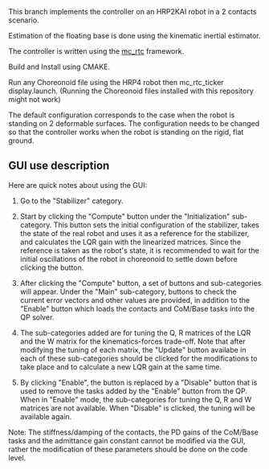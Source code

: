 This branch implements the controller on an HRP2KAI robot in a 2 contacts scenario.

Estimation of the floating base is done using the kinematic inertial estimator.

The controller is written using the [mc_rtc](https://jrl-umi3218.github.io/mc_rtc/index.html) framework.

Build and Install using CMAKE.

Run any Choreonoid file using the HRP4 robot then mc_rtc_ticker display.launch. (Running the Choreonoid files installed with this repository might not work)

The default configuration corresponds to the case when the robot is standing on 2 deformable surfaces. The configuration needs to be changed so that the controller works when the robot is standing on the rigid, flat ground.

## GUI use description

Here are quick notes about using the GUI:

1. Go to the "Stabilizer" category.

2. Start by clicking the "Compute" button under the "Initialization" sub-category. This button sets the initial configuration of the stabilizer, takes the state of the real robot and uses it as a reference for the stabilizer, and calculates the LQR gain with the linearized matrices. Since the reference is taken as the robot's state, it is recommended to wait for the initial oscillations of the robot in choreonoid to settle down before clicking the button.

3. After clicking the "Compute" button, a set of buttons and sub-categories will appear. Under the "Main" sub-category, buttons to check the current error vectors and other values are provided, in addition to the "Enable" button which loads the contacts and CoM/Base tasks into the QP solver.

4. The sub-categories added are for tuning the Q, R matrices of the LQR and the W matrix for the kinematics-forces trade-off. Note that after modifying the tuning of each matrix, the "Update" button availabe in each of these sub-categories should be clicked for the modifications to take place and to calculate a new LQR gain at the same time.

5. By clicking "Enable", the button is replaced by a "Disable" button that is used to remove the tasks added by the "Enable" button from the QP. When in "Enable" mode, the sub-categories for tuning the Q, R and W matrices are not available. When "Disable" is clicked, the tuning will be available again.

Note: The stiffness/damping of the contacts, the PD gains of the CoM/Base tasks and the admittance gain constant cannot be modified via the GUI, rather the modification of these parameters should be done on the code level. 